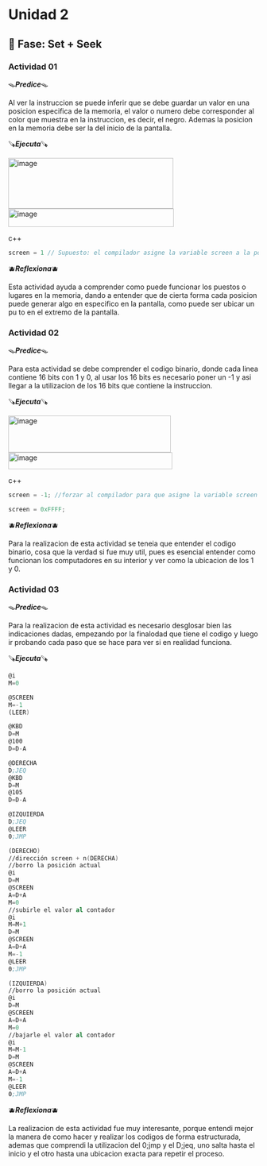 # Unidad 2

## 🔎 Fase: Set + Seek

### Actividad 01

🪤***Predice***🪤

Al ver la instruccion se puede inferir que se debe guardar un valor en una posicion especifica de la memoria, el valor o numero debe corresponder al color que muestra en la instruccion, es decir, el negro. Ademas la posicion en la memoria debe ser la del inicio de la pantalla.

🪚***Ejecuta***🪚

<img width="332" height="102" alt="image" src="https://github.com/user-attachments/assets/f96189d6-74af-4042-9d43-c40c363d92bc" />

<img width="333" height="37" alt="image" src="https://github.com/user-attachments/assets/b1954ac9-3d3e-44e4-875a-33fc840520b9" />

c++
``` c++
screen = 1 // Supuesto: el compilador asigne la variable screen a la posicion de memoria? ---> 16384
````

🫐***Reflexiona***🫐

Esta actividad ayuda a comprender como puede funcionar los puestos o lugares en la memoria, dando a entender que de cierta forma cada posicion puede generar algo en especifico en la pantalla, como puede ser ubicar un pu to en el extremo de la pantalla. 


### Actividad 02

🪤***Predice***🪤

Para esta actividad se debe comprender el codigo binario, donde cada linea contiene 16 bits con 1 y 0, al usar los 16 bits es necesario poner un -1 y asi llegar a la utilizacion de los 16 bits que contiene la instruccion. 

🪚***Ejecuta***🪚

<img width="327" height="74" alt="image" src="https://github.com/user-attachments/assets/c65f2e08-14c4-4800-8f5c-b930c6e3b4bd" />

<img width="330" height="34" alt="image" src="https://github.com/user-attachments/assets/da2ae96e-0f94-49a9-ad7e-be729485d28a" />

c++
``` c++
screen = -1; //forzar al compilador para que asigne la variable screen a la direccion 16384

screen = 0xFFFF;
```

🫐***Reflexiona***🫐

Para la realizacion de esta actividad se teneia que entender el codigo binario, cosa que la verdad si fue muy util, pues es esencial entender como funcionan los computadores en su interior y ver como la ubicacion de los 1 y 0.




### Actividad 03

🪤***Predice***🪤

Para la realizacion de esta actividad es necesario desglosar bien las indicaciones dadas, empezando por la finalodad que tiene el codigo y luego ir probando cada paso que se hace para ver si en realidad funciona.

🪚***Ejecuta***🪚

```asm
@i
M=0

@SCREEN
M=-1
(LEER)

@KBD
D=M
@100
D=D-A

@DERECHA
D;JEQ
@KBD
D=M
@105
D=D-A

@IZQUIERDA
D;JEQ
@LEER
0;JMP

(DERECHO)
//dirección screen + n(DERECHA)
//borro la posición actual
@i
D=M
@SCREEN
A=D+A
M=0
//subirle el valor al contador
@i
M=M+1
D=M
@SCREEN
A=D+A
M=-1
@LEER
0;JMP

(IZQUIERDA)
//borro la posición actual
@i
D=M
@SCREEN
A=D+A
M=0
//bajarle el valor al contador
@i
M=M-1
D=M
@SCREEN
A=D+A
M=-1
@LEER
0;JMP
```

🫐***Reflexiona***🫐

La realizacion de esta actividad fue muy interesante, porque entendi mejor la manera de como hacer y realizar los codigos de forma estructurada, ademas que comprendi la utilizacion del 0;jmp y el D;jeq, uno salta hasta el inicio y el otro hasta una ubicacion exacta para repetir el proceso.





